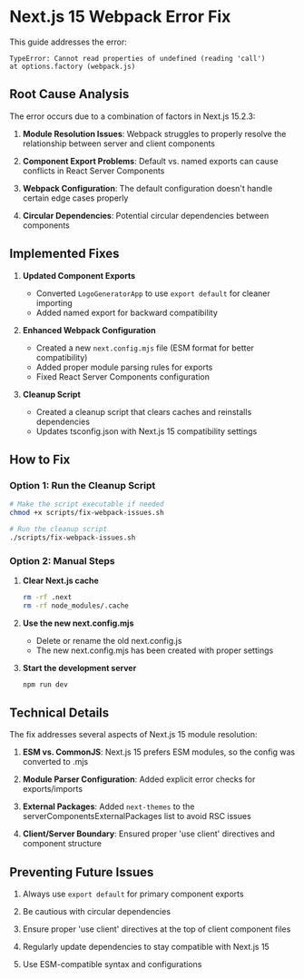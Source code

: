 # Next.js 15 Webpack Error Fix

This guide addresses the error:

```
TypeError: Cannot read properties of undefined (reading 'call')
at options.factory (webpack.js)
```

## Root Cause Analysis

The error occurs due to a combination of factors in Next.js 15.2.3:

1. **Module Resolution Issues**: Webpack struggles to properly resolve the relationship between server and client components

2. **Component Export Problems**: Default vs. named exports can cause conflicts in React Server Components

3. **Webpack Configuration**: The default configuration doesn't handle certain edge cases properly

4. **Circular Dependencies**: Potential circular dependencies between components

## Implemented Fixes

1. **Updated Component Exports**

   - Converted `LogoGeneratorApp` to use `export default` for cleaner importing
   - Added named export for backward compatibility

2. **Enhanced Webpack Configuration**

   - Created a new `next.config.mjs` file (ESM format for better compatibility)
   - Added proper module parsing rules for exports
   - Fixed React Server Components configuration

3. **Cleanup Script**
   - Created a cleanup script that clears caches and reinstalls dependencies
   - Updates tsconfig.json with Next.js 15 compatibility settings

## How to Fix

### Option 1: Run the Cleanup Script

```bash
# Make the script executable if needed
chmod +x scripts/fix-webpack-issues.sh

# Run the cleanup script
./scripts/fix-webpack-issues.sh
```

### Option 2: Manual Steps

1. **Clear Next.js cache**

   ```bash
   rm -rf .next
   rm -rf node_modules/.cache
   ```

2. **Use the new next.config.mjs**

   - Delete or rename the old next.config.js
   - The new next.config.mjs has been created with proper settings

3. **Start the development server**
   ```bash
   npm run dev
   ```

## Technical Details

The fix addresses several aspects of Next.js 15 module resolution:

1. **ESM vs. CommonJS**: Next.js 15 prefers ESM modules, so the config was converted to .mjs

2. **Module Parser Configuration**: Added explicit error checks for exports/imports

3. **External Packages**: Added `next-themes` to the serverComponentsExternalPackages list to avoid RSC issues

4. **Client/Server Boundary**: Ensured proper 'use client' directives and component structure

## Preventing Future Issues

1. Always use `export default` for primary component exports

2. Be cautious with circular dependencies

3. Ensure proper 'use client' directives at the top of client component files

4. Regularly update dependencies to stay compatible with Next.js 15

5. Use ESM-compatible syntax and configurations
